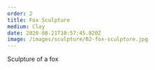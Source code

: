 ```yaml
---
order: 2
title: Fox Sculpture
medium: Clay
date: 2020-08-21T10:57:45.820Z
image: /images/sculpture/02-fox-sculpture.jpg
---
```

Sculpture of a fox
